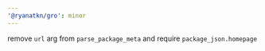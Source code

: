 ```yaml
---
'@ryanatkn/gro': minor
---
```


remove `url` arg from `parse_package_meta` and require `package_json.homepage`
